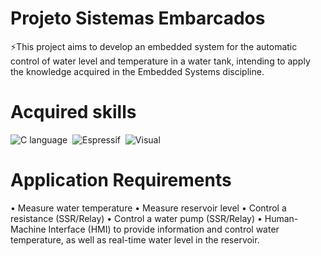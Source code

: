# Projeto Sistemas Embarcados

⚡This project aims to develop an embedded system for the automatic control of water level and temperature in a water tank, intending to apply the knowledge acquired in the Embedded Systems discipline.

# Acquired skills

![C language](https://img.shields.io/badge/-C-0D1117?style=for-the-badge&logo=c&labelColor=0D1117)&nbsp;
![Espressif](https://img.shields.io/badge/-Espressif-0D1117?style=for-the-badge&logo=Espressif&labelColor=0D1117)&nbsp;
![Visual](https://img.shields.io/badge/-VSCODE-0D1117?style=for-the-badge&logo=Visual-studio&labelColor=0D1117)&nbsp;

# Application Requirements

• Measure water temperature
• Measure reservoir level
• Control a resistance (SSR/Relay)
• Control a water pump (SSR/Relay)
• Human-Machine Interface (HMI) to provide information and control water temperature, as well as real-time water level in the reservoir.
